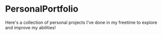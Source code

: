 # PersonalPortfolio
Here's a collection of personal projects I've done in my freetime to explore and improve my abilities!
